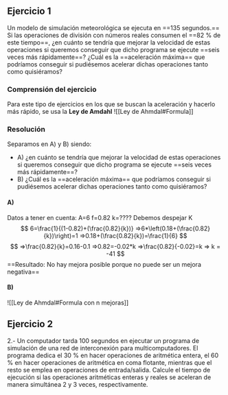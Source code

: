 ## Ejercicio 1
Un modelo de simulación meteorológica se ejecuta en ==135 segundos.== Si las operaciones de división con números reales consumen el ==82 % de este tiempo==, ¿en cuánto se tendría que mejorar la velocidad de estas operaciones si queremos conseguir que dicho programa se ejecute ==seis veces más rápidamente==? ¿Cuál es la ==aceleración máxima== que podríamos conseguir si pudiésemos acelerar dichas operaciones tanto como quisiéramos?

### Comprensión del ejercicio
Para este tipo de ejercicios en los que se buscan la aceleración y hacerlo más rápido, se usa la **Ley de Amdahl**
![[Ley de Ahmdal#Formula]]

### Resolución
Separamos en A) y B) siendo:
* A)  ¿en cuánto se tendría que mejorar la velocidad de estas operaciones si queremos conseguir que dicho programa se ejecute ==seis veces más rápidamente==?
* B) ¿Cuál es la ==aceleración máxima== que podríamos conseguir si pudiésemos acelerar dichas operaciones tanto como quisiéramos?

#### A)
Datos a tener en cuenta:
A=6
f=0.82
k=????
Debemos despejar K
$$
6=\frac{1}{(1-0.82)+(\frac{0.82}{k})}
=>6*\left(0.18+(\frac{0.82}{k})\right)=1
=>0.18+(\frac{0.82}{k})=\frac{1}{6}
$$
$$
=>\frac{0.82}{k}=0.16-0.1
=>0.82=-0.02*k
=>\frac{0.82}{-0.02}=k
=> k = -41
$$
==Resultado: No hay mejora posible porque no puede ser un mejora negativa==

#### B)

![[Ley de Ahmdal#Formula con n mejoras]]



## Ejercicio 2
2.- Un computador tarda 100 segundos en ejecutar un programa de simulación de una red de interconexión para multicomputadores. El programa dedica el 30 % en hacer operaciones de aritmética entera, el 60 % en hacer operaciones de aritmética en coma flotante, mientras que el resto se emplea en operaciones de entrada/salida. Calcule el tiempo de ejecución si las operaciones aritméticas enteras y reales se aceleran de manera simultánea 2 y 3 veces, respectivamente.